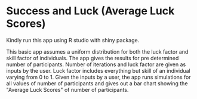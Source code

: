 # Success and Luck (Average Luck Scores)

Kindly run this app using R studio with shiny package.

This basic app assumes a uniform distribution for both the luck factor and skill factor of individuals.
The app gives the results for pre determined number of participants.
Number of iterations and luck factor are given as inputs by the user.
Luck factor includes everything but skill of an individual varying from 0 to 1. 
Given the inputs by a user, the app runs simulations for all values of number of participants and gives out a bar chart showing the "Average Luck Scores" of number of participants.
